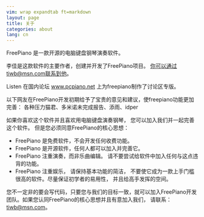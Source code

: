 ```yaml
---
vim: wrap expandtab ft=markdown
layout: page
title: 关于
categories: about
lang: cn
---
```

FreePiano 是一款开源的电脑键盘钢琴演奏软件。

李佳是这款软件的主要作者，创建并开发了FreePiano项目。 你可以通过tiwb@msn.com联系到他。

Listen 在国内论坛 www.pcpiano.net 上为freepiano制作了讨论区专版。

以下网友在FreePiano开发初期给予了宝贵的意见和建议，使freepiano功能更加完善：
各种压力猫君、多米诺未完成报告、添雨、idper

如果你喜欢这个软件并且喜欢用电脑键盘演奏钢琴， 您可以加入我们并一起完善这个软件。 但是您必须同意FreePiano的核心思想：

* FreePiano 是免费软件，不会开发任何收费功能。
* FreePiano 是开源软件，任何人都可以加入并完善它。
* FreePiano 注重演奏，而非乐曲编辑。 请不要尝试给软件中加入任何与这点违背的功能。
* FreePiano 注重娱乐， 请保持基本功能的简洁， 不要使它成为一款上手门槛很高的软件。尽量保证初学者的易用性， 并且给高手发挥的空间。

您不一定非的要会写代码，只要您与我们的目标一致，就可以加入FreePiano开发团队。如果您认同FreePiano的核心思想并且有意加入我们， 请联系：tiwb@msn.com。
